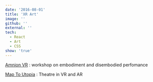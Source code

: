 ```yaml
---
date: '2016-08-01'
title: 'XR Art'
image: ''
github: ''
external: ''
tech:
  - React
  - Art
  - CSS
show: 'true'
---
```


[Amnion VR](https://www.mekan.space/amnion-vr) : workshop on embodiment and disembodied perfomance

[Map To Utopia](https://www.fringe-ensemble.de/projekt/map-to-utopia/) : Theatre in VR and AR
